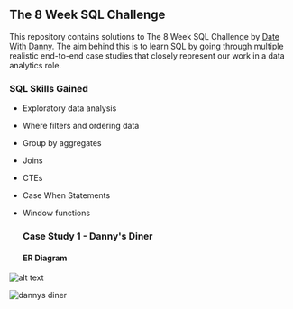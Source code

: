 ## The 8 Week SQL Challenge
This repository contains solutions to The 8 Week SQL Challenge by [Date With Danny](https://8weeksqlchallenge.com/). The aim behind this is to learn SQL by going through multiple realistic end-to-end case studies that closely represent our work in a data analytics role.

### SQL Skills Gained
- Exploratory data analysis
- Where filters and ordering data
- Group by aggregates
- Joins
- CTEs
- Case When Statements
- Window functions

  ### Case Study 1 - Danny's Diner

  #### ER Diagram
![alt text]((https://github.com/durgaptm/Data-Analysis/assets/111633696/60d99301-e296-48d6-a79c-5543791fca1d))

![dannys diner](https://github.com/durgaptm/Data-Analysis/assets/111633696/c46439dd-1b1f-4f63-9f4b-4fb25b1fffc6)




